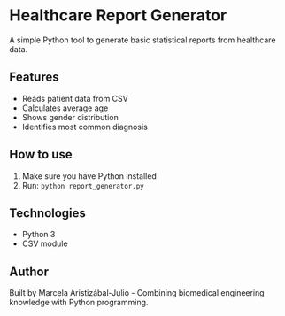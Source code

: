 # Healthcare Report Generator

A simple Python tool to generate basic statistical reports from healthcare data.

## Features
- Reads patient data from CSV
- Calculates average age
- Shows gender distribution
- Identifies most common diagnosis

## How to use
1. Make sure you have Python installed
2. Run: `python report_generator.py`

## Technologies
- Python 3
- CSV module

## Author
Built by Marcela Aristizábal-Julio - Combining biomedical engineering knowledge with Python programming.
